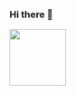 ### Hi there 👋


<div>
  <img height="100rem" src="https://github-readme-stats.vercel.app/api?username=anuraghazra&show_icons=true&theme=transparent"/>
</div>


<!--
- 🔭 I’m currently working on ...
- 🌱 I’m currently learning ...
- 👯 I’m looking to collaborate on ...
- 🤔 I’m looking for help with ...
- 💬 Ask me about ...
- 📫 How to reach me: ...
- 😄 Pronouns: ...
- ⚡ Fun fact: ...
-->
